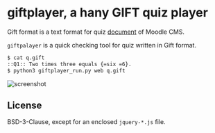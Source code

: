 # giftplayer, a hany GIFT quiz player

Gift format is a text format for quiz [document](https://docs.moodle.org/23/en/GIFT_format) of Moodle CMS.

`giftpalayer` is a quick checking tool for quiz written in Gift format.

```sh
$ cat q.gift
::Q1:: Two times three equals {=six =6}.
$ python3 giftplayer_run.py web q.gift
```

![screenshot](https://cloud.githubusercontent.com/assets/1262286/23262779/3a286298-fa1f-11e6-8686-16cb31643d59.jpg)

## License

BSD-3-Clause, except for an enclosed `jquery-*.js` file.
